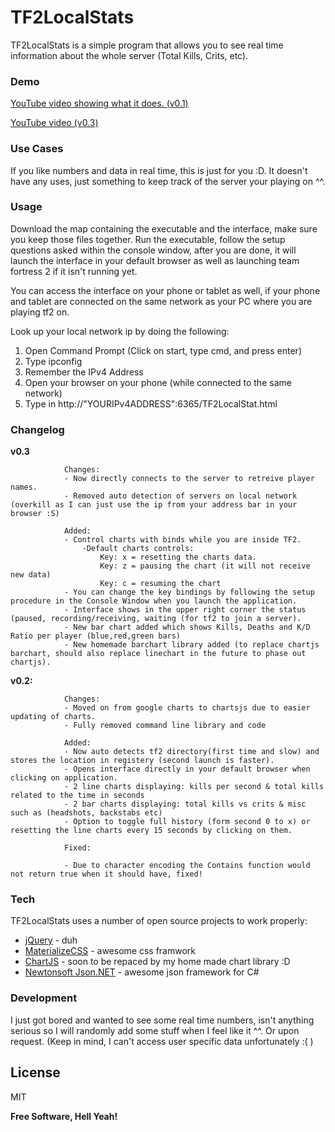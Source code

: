 # TF2LocalStats

TF2LocalStats is a simple program that allows you to see real time information about the whole server (Total Kills, Crits, etc). 

### Demo
[YouTube video showing what it does. (v0.1)](https://www.youtube.com/watch?v=NzCfrH6TdLs)

[YouTube video (v0.3)](https://youtu.be/MYEpSDlQrg4)

### Use Cases
If you like numbers and data in real time, this is just for you :D. It doesn't have any uses, just something to keep track of the server your playing on ^^. 

### Usage
Download the map containing the executable and the interface, make sure you keep those files together. Run the executable, follow the setup questions asked within the console window, after you are done, it will launch the interface in your default browser as well as launching team fortress 2 if it  isn't running yet. 

You can access the interface on your phone or tablet as well, if your phone and tablet are connected on the same network as your PC where you are playing tf2 on.

Look up your local network ip by doing the following: 
 
1. Open Command Prompt (Click on start, type cmd, and press enter)
2. Type ipconfig
3. Remember the IPv4 Address
4. Open your browser on your phone (while connected to the same network)
5. Type in http://"YOURIPv4ADDRESS":6365/TF2LocalStat.html
 

### Changelog
**v0.3**

				Changes:
				- Now directly connects to the server to retreive player names.
				- Removed auto detection of servers on local network (overkill as I can just use the ip from your address bar in your browser :S)
				
				Added:
				- Control charts with binds while you are inside TF2.
					-Default charts controls:
						Key: x = resetting the charts data.
						Key: z = pausing the chart (it will not receive new data)
						Key: c = resuming the chart
				- You can change the key bindings by following the setup procedure in the Console Window when you launch the application.
				- Interface shows in the upper right corner the status (paused, recording/receiving, waiting (for tf2 to join a server).
				- New bar chart added which shows Kills, Deaths and K/D Ratio per player (blue,red,green bars)
				- New homemade barchart library added (to replace chartjs barchart, should also replace linechart in the future to phase out chartjs).

**v0.2:**

				Changes:
				- Moved on from google charts to chartsjs due to easier updating of charts.
				- Fully removed command line library and code

				Added:
				- Now auto detects tf2 directory(first time and slow) and stores the location in registery (second launch is faster).
				- Opens interface directly in your default browser when clicking on application.
				- 2 line charts displaying: kills per second & total kills related to the time in seconds
				- 2 bar charts displaying: total kills vs crits & misc such as (headshots, backstabs etc)
				- Option to toggle full history (form second 0 to x) or resetting the line charts every 15 seconds by clicking on them.

				Fixed:

				- Due to character encoding the Contains function would not return true when it should have, fixed!

### Tech

TF2LocalStats uses a number of open source projects to work properly:

* [jQuery](https://jquery.com/) - duh
* [MaterializeCSS](http://materializecss.com/) - awesome css framwork
* [ChartJS](http://www.chartjs.org/) - soon to be repaced by my home made chart library :D
* [Newtonsoft Json.NET](http://www.newtonsoft.com/json) - awesome json framework for C#

### Development
I just got bored and wanted to see some real time numbers, isn't anything serious so I will randomly add some stuff when I feel like it ^^. Or upon request. (Keep in mind, I can't access user specific data unfortunately :( )

License
----

MIT


**Free Software, Hell Yeah!**
